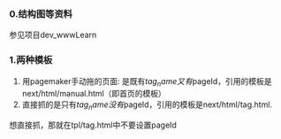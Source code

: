 ### 0.结构图等资料
参见项目dev_wwwLearn

### 1.两种模板
1. 用pagemaker手动拖的页面:
是既有$tag_name又有$pageId，引用的模板是next/html/manual.html（即首页的模板）
2. 直接抓的是只有$tag_name没有$pageId，引用的模板是next/html/tag.html.

想直接抓，那就在tpl/tag.html中不要设置pageId